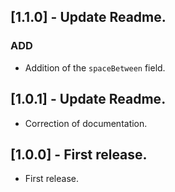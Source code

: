 ## [1.1.0] - Update Readme.
### ADD
* Addition of the `spaceBetween` field.

## [1.0.1] - Update Readme.

*  Correction of documentation.

## [1.0.0] - First release.

*  First release.
